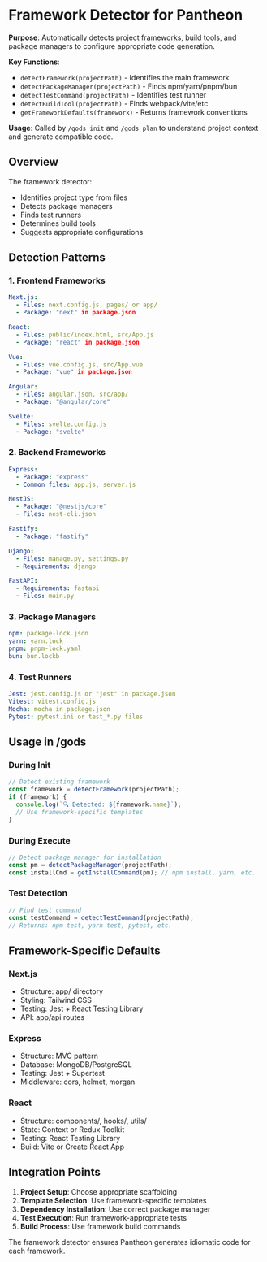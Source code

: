 # Framework Detector for Pantheon

**Purpose**: Automatically detects project frameworks, build tools, and package managers to configure appropriate code generation.

**Key Functions**:
- `detectFramework(projectPath)` - Identifies the main framework
- `detectPackageManager(projectPath)` - Finds npm/yarn/pnpm/bun
- `detectTestCommand(projectPath)` - Identifies test runner
- `detectBuildTool(projectPath)` - Finds webpack/vite/etc
- `getFrameworkDefaults(framework)` - Returns framework conventions

**Usage**: Called by `/gods init` and `/gods plan` to understand project context and generate compatible code.

## Overview

The framework detector:
- Identifies project type from files
- Detects package managers
- Finds test runners
- Determines build tools
- Suggests appropriate configurations

## Detection Patterns

### 1. Frontend Frameworks
```yaml
Next.js:
  - Files: next.config.js, pages/ or app/
  - Package: "next" in package.json

React:
  - Files: public/index.html, src/App.js
  - Package: "react" in package.json

Vue:
  - Files: vue.config.js, src/App.vue
  - Package: "vue" in package.json

Angular:
  - Files: angular.json, src/app/
  - Package: "@angular/core"

Svelte:
  - Files: svelte.config.js
  - Package: "svelte"
```

### 2. Backend Frameworks
```yaml
Express:
  - Package: "express"
  - Common files: app.js, server.js

NestJS:
  - Package: "@nestjs/core"
  - Files: nest-cli.json

Fastify:
  - Package: "fastify"

Django:
  - Files: manage.py, settings.py
  - Requirements: django

FastAPI:
  - Requirements: fastapi
  - Files: main.py
```

### 3. Package Managers
```yaml
npm: package-lock.json
yarn: yarn.lock
pnpm: pnpm-lock.yaml
bun: bun.lockb
```

### 4. Test Runners
```yaml
Jest: jest.config.js or "jest" in package.json
Vitest: vitest.config.js
Mocha: mocha in package.json
Pytest: pytest.ini or test_*.py files
```

## Usage in /gods

### During Init
```javascript
// Detect existing framework
const framework = detectFramework(projectPath);
if (framework) {
  console.log(`🔍 Detected: ${framework.name}`);
  // Use framework-specific templates
}
```

### During Execute
```javascript
// Detect package manager for installation
const pm = detectPackageManager(projectPath);
const installCmd = getInstallCommand(pm); // npm install, yarn, etc.
```

### Test Detection
```javascript
// Find test command
const testCommand = detectTestCommand(projectPath);
// Returns: npm test, yarn test, pytest, etc.
```

## Framework-Specific Defaults

### Next.js
- Structure: app/ directory
- Styling: Tailwind CSS
- Testing: Jest + React Testing Library
- API: app/api routes

### Express
- Structure: MVC pattern
- Database: MongoDB/PostgreSQL
- Testing: Jest + Supertest
- Middleware: cors, helmet, morgan

### React
- Structure: components/, hooks/, utils/
- State: Context or Redux Toolkit
- Testing: React Testing Library
- Build: Vite or Create React App

## Integration Points

1. **Project Setup**: Choose appropriate scaffolding
2. **Template Selection**: Use framework-specific templates
3. **Dependency Installation**: Use correct package manager
4. **Test Execution**: Run framework-appropriate tests
5. **Build Process**: Use framework build commands

The framework detector ensures Pantheon generates idiomatic code for each framework.